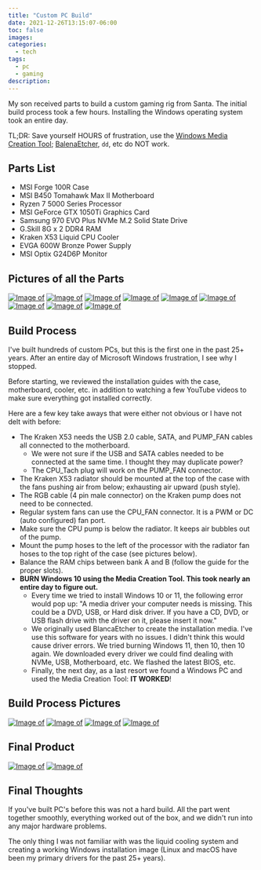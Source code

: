```yaml
---
title: "Custom PC Build"
date: 2021-12-26T13:15:07-06:00
toc: false
images:
categories:
  - tech
tags: 
  - pc
  - gaming
description:
---
```


My son received parts to build a custom gaming rig from Santa. The initial build process took a few hours. Installing the Windows operating system took an entire day. 

TL;DR: Save yourself HOURS of frustration, use the [Windows Media Creation Tool](https://support.microsoft.com/en-us/windows/create-installation-media-for-windows-99a58364-8c02-206f-aa6f-40c3b507420d); [BalenaEtcher](https://www.balena.io/etcher/), `dd`, etc do NOT work.

## Parts List

- MSI Forge 100R Case
- MSI B450 Tomahawk Max II Motherboard
- Ryzen 7 5000 Series Processor
- MSI GeForce GTX 1050Ti Graphics Card
- Samsung 970 EVO Plus NVMe M.2 Solid State Drive
- G.Skill 8G x 2 DDR4 RAM
- Kraken X53 Liquid CPU Cooler
- EVGA 600W Bronze Power Supply
- MSI Optix G24D6P Monitor

## Pictures of all the Parts

[![Image of ](/images/IMG_3910.jpeg)](/images/IMG_3910.jpeg)
[![Image of ](/images/IMG_3911.jpeg)](/images/IMG_3911.jpeg)
[![Image of ](/images/IMG_3912.jpeg)](/images/IMG_3912.jpeg)
[![Image of ](/images/IMG_3913.jpeg)](/images/IMG_3913.jpeg)
[![Image of ](/images/IMG_3914.jpeg)](/images/IMG_3914.jpeg)
[![Image of ](/images/IMG_3915.jpeg)](/images/IMG_3915.jpeg)
[![Image of ](/images/IMG_3916.jpeg)](/images/IMG_3916.jpeg)
[![Image of ](/images/IMG_3917.jpeg)](/images/IMG_3917.jpeg)
[![Image of ](/images/IMG_3918.jpeg)](/images/IMG_3918.jpeg)

## Build Process

I've built hundreds of custom PCs, but this is the first one in the past 25+ years. After an entire day of Microsoft Windows frustration, I see why I stopped.

Before starting, we reviewed the installation guides with the case, motherboard, cooler, etc. in addition to watching a few YouTube videos to make sure everything got installed correctly.

Here are a few key take aways that were either not obvious or I have not delt with before:

- The Kraken X53 needs the USB 2.0 cable, SATA, and PUMP_FAN cables all connected to the motherboard. 
  - We were not sure if the USB and SATA cables needed to be connected at the same time. I thought they may duplicate power?
  - The CPU_Tach plug will work on the PUMP_FAN connector.
- The Kraken X53 radiator should be mounted at the top of the case with the fans pushing air from below; exhausting air upward (push style).
- The RGB cable (4 pin male connector) on the Kraken pump does not need to be connected.
- Regular system fans can use the CPU_FAN connector. It is a PWM or DC (auto configured) fan port.
- Make sure the CPU pump is below the radiator. It keeps air bubbles out of the pump.
- Mount the pump hoses to the left of the processor with the radiator fan hoses to the top right of the case (see pictures below).
- Balance the RAM chips between bank A and B (follow the guide for the proper slots).
- **BURN Windows 10 using the Media Creation Tool. This took nearly an entire day to figure out.** 
  - Every time we tried to install Windows 10 or 11, the following error would pop up: "A media driver your computer needs is missing.  This could be a DVD, USB, or Hard disk driver. If you have a CD, DVD, or USB flash drive with the driver on it, please insert it now."
  - We originally used BlancaEtcher to create the installation media. I've use this software for years with no issues. I didn't think this would cause driver errors. We tried burning Windows 11, then 10, then 10 again. We downloaded every driver we could find dealing with NVMe, USB, Motherboard, etc. We flashed the latest BIOS, etc.
  - Finally, the next day, as a last resort we found a Windows PC and used the Media Creation Tool: **IT WORKED**!


## Build Process Pictures

[![Image of ](/images/IMG_3902.jpeg)](/images/IMG_3902.jpeg)
[![Image of ](/images/IMG_3903.jpeg)](/images/IMG_3903.jpeg)
[![Image of ](/images/IMG_3904.jpeg)](/images/IMG_3904.jpeg)
[![Image of ](/images/IMG_3907.jpeg)](/images/IMG_3907.jpeg)

## Final Product

[![Image of ](/images/IMG_3908.jpeg)](/images/IMG_3908.jpeg)
[![Image of ](/images/IMG_3909.jpeg)](/images/IMG_3909.jpeg)

## Final Thoughts

If you've built PC's before this was not a hard build. All the part went together smoothly, everything worked out of the box, and we didn't run into any major hardware problems. 

The only thing I was not familiar with was the liquid cooling system and creating a working Windows installation image (Linux and macOS have been my primary drivers for the past 25+ years).